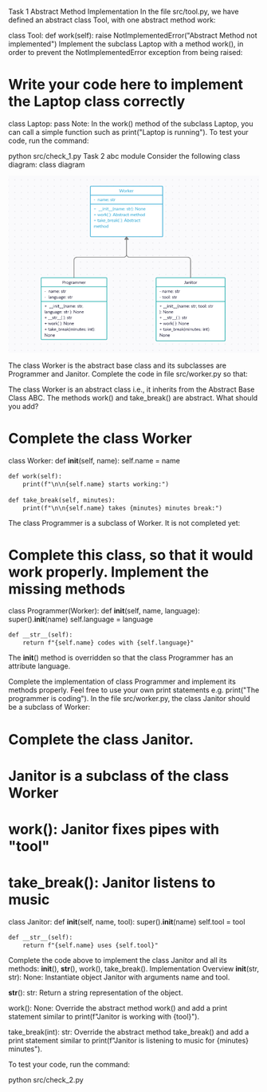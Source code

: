 Task 1
Abstract Method Implementation
In the file src/tool.py, we have defined an abstract class Tool, with one abstract method work:

class Tool:
    def work(self):
        raise NotImplementedError("Abstract Method not implemented")
 Implement the subclass Laptop with a method work(), in order to prevent the NotImplementedError exception from being raised:
# Write your code here to implement the Laptop class correctly
class Laptop:
    pass
Note: In the work() method of the subclass Laptop, you can call a simple function such as print("Laptop is running").
To test your code, run the command:

python src/check_1.py
Task 2
abc module
Consider the following class diagram: class diagram


![diagram.PNG](https://github.com/BlackWaterPark0011010111/Object-Oriented-Programming-OOP-/blob/main/Abstraction%20and%20Interfaces/ABC%20(Abstract%20Base%20Classes)/src/class_diagram.PNG)



The class Worker is the abstract base class and its subclasses are Programmer and Janitor. Complete the code in file src/worker.py so that:

 The class Worker is an abstract class i.e., it inherits from the Abstract Base Class ABC.
 The methods work() and take_break() are abstract. What should you add?
# Complete the class Worker
class Worker:
    def __init__(self, name):
        self.name = name

    def work(self):
        print(f"\n\n{self.name} starts working:")

    def take_break(self, minutes):
        print(f"\n\n{self.name} takes {minutes} minutes break:")
The class Programmer is a subclass of Worker. It is not completed yet:

# Complete this class, so that it would work properly. Implement the missing methods
class Programmer(Worker):
    def __init__(self, name, language):
        super().__init__(name)
        self.language = language

    def __str__(self):
        return f"{self.name} codes with {self.language}"
The __init__() method is overridden so that the class Programmer has an attribute language.

 Complete the implementation of class Programmer and implement its methods properly. Feel free to use your own print statements e.g. print("The programmer is coding").
In the file src/worker.py, the class Janitor should be a subclass of Worker:

# Complete the class Janitor.
# Janitor is a subclass of the class Worker
# work(): Janitor fixes pipes with "tool"
# take_break(): Janitor listens to music
class Janitor:
    def __init__(self, name, tool):
        super().__init__(name)
        self.tool = tool

    def __str__(self):
        return f"{self.name} uses {self.tool}"
 Complete the code above to implement the class Janitor and all its methods: __init__(), __str__(), work(), take_break().
Implementation Overview
__init__(str, str): None: Instantiate object Janitor with arguments name and tool.

__str__(): str: Return a string representation of the object.

work(): None: Override the abstract method work() and add a print statement similar to print(f"Janitor is working with {tool}").

take_break(int): str: Override the abstract method take_break() and add a print statement similar to print(f"Janitor is listening to music for {minutes} minutes").

To test your code, run the command:

python src/check_2.py